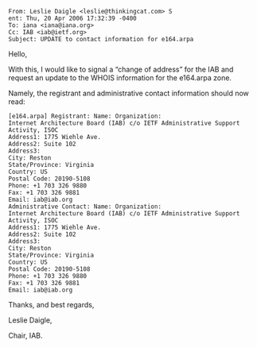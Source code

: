 

```
From: Leslie Daigle <leslie@thinkingcat.com> S
ent: Thu, 20 Apr 2006 17:32:39 -0400 
To: iana <iana@iana.org> 
Cc: IAB <iab@ietf.org> 
Subject: UPDATE to contact information for e164.arpa

```

Hello,


With this, I would like to signal a “change of address” for the IAB and request an update to the WHOIS information for the e164.arpa zone.


Namely, the registrant and administrative contact information should now read:



```
[e164.arpa] Registrant: Name: Organization: 
Internet Architecture Board (IAB) c/o IETF Administrative Support Activity, ISOC 
Address1: 1775 Wiehle Ave. 
Address2: Suite 102 
Address3: 
City: Reston 
State/Province: Virginia 
Country: US 
Postal Code: 20190-5108 
Phone: +1 703 326 9880 
Fax: +1 703 326 9881 
Email: iab@iab.org 
Administrative Contact: Name: Organization:
Internet Architecture Board (IAB) c/o IETF Administrative Support Activity, ISOC 
Address1: 1775 Wiehle Ave. 
Address2: Suite 102 
Address3: 
City: Reston 
State/Province: Virginia 
Country: US 
Postal Code: 20190-5108 
Phone: +1 703 326 9880 
Fax: +1 703 326 9881 
Email: iab@iab.org

```

Thanks, and best regards,


Leslie Daigle,  

Chair, IAB.



